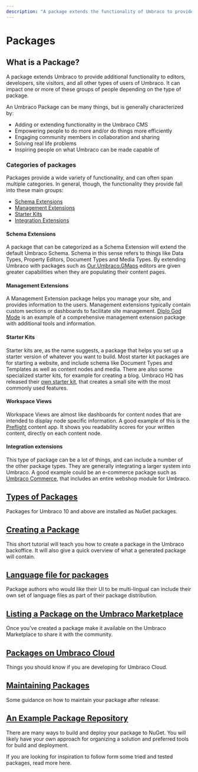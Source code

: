 ```yaml
---
description: "A package extends the functionality of Umbraco to provide additional functionality to editors, developers, site visitors, and all other types of users of Umbraco."
---
```


# Packages

## What is a Package?

A package extends Umbraco to provide additional functionality to editors, developers, site visitors, and all other types of users of Umbraco. It can impact one or more of these groups of people depending on the type of package.

An Umbraco Package can be many things, but is generally characterized by:

- Adding or extending functionality in the Umbraco CMS
- Empowering people to do more and/or do things more efficiently
- Engaging community members in collaboration and sharing
- Solving real life problems
- Inspiring people on what Umbraco can be made capable of

### Categories of packages

Packages provide a wide variety of functionality, and can often span multiple categories. In general, though, the functionality they provide fall into these main groups:

- [Schema Extensions](#schema-extensions)
- [Management Extensions](#management-extensions)
- [Starter Kits](#starter-kits)
- [Integration Extensions](#integration-extensions)

#### Schema Extensions

A package that can be categorized as a Schema Extension will extend the default Umbraco Schema. Schema in this sense refers to things like Data Types, Property Editors, Document Types and Media Types. By extending Umbraco with packages such as [Our.Umbraco.GMaps](https://marketplace.umbraco.com/package/our.umbraco.gmaps) editors are given greater capabilities when they are populating their content pages.

#### Management Extensions

A Management Extension package helps you manage your site, and provides information to the users. Management extensions typically contain custom sections or dashboards to facilitate site management. [Diplo God Mode](https://marketplace.umbraco.com/package/diplo.godmode) is an example of a comprehensive management extension package with additional tools and information.

#### Starter Kits

Starter kits are, as the name suggests, a package that helps you set up a starter version of whatever you want to build. Most starter kit packages are for starting a website, and include schema like Document Types and Templates as well as content nodes and media. There are also some specialized starter kits, for example for creating a blog. Umbraco HQ has released their [own starter kit](https://www.nuget.org/packages/Umbraco.TheStarterKit), that creates a small site with the most commonly used features.

#### Workspace Views

Workspace Views are almost like dashboards for content nodes that are intended to display node specific information. A good example of this is the [Preflight](https://marketplace.umbraco.com/package/preflight.umbraco) content app. It shows you readability scores for your written content, directly on each content node.

#### Integration extensions

This type of package can be a lot of things, and can include a number of the other package types. They are generally integrating a larger system into Umbraco. A good example could be an e-commerce package such as [Umbraco Commerce](https://docs.umbraco.com/umbraco-commerce), that includes an entire webshop module for Umbraco.

## [Types of Packages](types-of-packages.md)

Packages for Umbraco 10 and above are installed as NuGet packages.

## [Creating a Package](creating-a-package.md)

This short tutorial will teach you how to create a package in the Umbraco backoffice. It will also give a quick overview of what a generated package will contain.

## [Language file for packages](language-files-for-packages.md)

Package authors who would like their UI to be multi-lingual can include their own set of language files as part of their package distribution.

## [Listing a Package on the Umbraco Marketplace](listing-on-marketplace.md)

Once you've created a package make it available on the Umbraco Marketplace to share it with the community.

## [Packages on Umbraco Cloud](packages-on-umbraco-cloud.md)

Things you should know if you are developing for Umbraco Cloud.

## [Maintaining Packages](maintaining-packages.md)

Some guidance on how to maintain your package after release.

## [An Example Package Repository](example-package-repository.md)

There are many ways to build and deploy your package to NuGet. You will likely have your own approach for organizing a solution and preferred tools for build and deployment.

If you are looking for inspiration to follow form some tried and tested packages, read more here.
